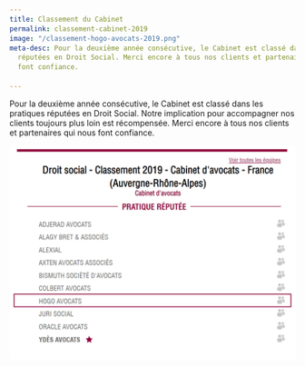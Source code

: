 ```yaml
---
title: Classement du Cabinet
permalink: classement-cabinet-2019
image: "/classement-hogo-avocats-2019.png"
meta-desc: Pour la deuxième année consécutive, le Cabinet est classé dans les pratiques
  réputées en Droit Social. Merci encore à tous nos clients et partenaires qui nous
  font confiance.

---
```

Pour la deuxième année consécutive, le Cabinet est classé dans les pratiques réputées en Droit Social. Notre implication pour accompagner nos clients toujours plus loin est récompensée. Merci encore à tous nos clients et partenaires qui nous font confiance.

![](assets/images/assets/images/classement-2019.jpg)